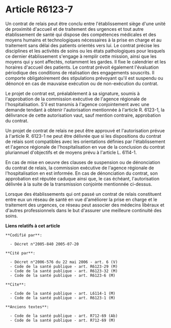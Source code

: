 # Article R6123-7

Un contrat de relais peut être conclu entre l'établissement siège d'une unité de proximité d'accueil et de traitement des
urgences et tout autre établissement de santé qui dispose des compétences médicales et des moyens humains et technologiques
nécessaires à la prise en charge et au traitement sans délai des patients orientés vers lui. Le contrat précise les
disciplines et les activités de soins ou les états pathologiques pour lesquels ce dernier établissement s'engage à remplir
cette mission, ainsi que les moyens qui y sont affectés, notamment les gardes. Il fixe le calendrier et les horaires
d'accueil des patients. Le contrat prévoit également l'évaluation périodique des conditions de réalisation des engagements
souscrits. Il comporte obligatoirement des stipulations prévoyant qu'il est suspendu ou dénoncé en cas de mauvaise exécution
ou de non-exécution du contrat.

Le projet de contrat est, préalablement à sa signature, soumis à l'approbation de la commission exécutive de l'agence
régionale de l'hospitalisation. S'il est transmis à l'agence conjointement avec une demande tendant à obtenir l'autorisation
mentionnée à l'article R. 6123-1, la délivrance de cette autorisation vaut, sauf mention contraire, approbation du contrat.

Un projet de contrat de relais ne peut être approuvé et l'autorisation prévue à l'article R. 6123-1 ne peut être délivrée que
si les dispositions du contrat de relais sont compatibles avec les orientations définies par l'établissement et l'agence
régionale de l'hospitalisation en vue de la conclusion du contrat pluriannuel d'objectifs et de moyens prévu à l'article L.
6114-1.

En cas de mise en oeuvre des clauses de suspension ou de dénonciation du contrat de relais, la commission exécutive de
l'agence régionale de l'hospitalisation en est informée. En cas de dénonciation du contrat, son approbation est réputée
caduque ainsi que, le cas échéant, l'autorisation délivrée à la suite de la transmission conjointe mentionnée ci-dessus.

Lorsque des établissements qui ont passé un contrat de relais constituent entre eux un réseau de santé en vue d'améliorer la
prise en charge et le traitement des urgences, ce réseau peut associer des médecins libéraux et d'autres professionnels dans
le but d'assurer une meilleure continuité des soins.

**Liens relatifs à cet article**

	**Codifié par**:

	  - Décret n°2005-840 2005-07-20

	**Cité par**:

	  - Décret n°2006-576 du 22 mai 2006 - art. 6 (V)
	  - Code de la santé publique - art. R6123-29 (M)
	  - Code de la santé publique - art. R6123-32 (M)
	  - Code de la santé publique - art. R6123-6 (M)

	**Cite**:

	  - Code de la santé publique - art. L6114-1 (M)
	  - Code de la santé publique - art. R6123-1 (M)

	**Anciens textes**:

	  - Code de la santé publique - art. R712-69 (Ab)
	  - Code de la santé publique - art. R712-69 (M)
